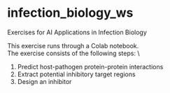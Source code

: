 # infection_biology_ws
Exercises for AI Applications in Infection Biology

This exercise runs through a Colab notebook. \
The exercise consists of the following steps: \
1. Predict host-pathogen protein-protein interactions
2. Extract potential inhibitory target regions
3. Design an inhibitor
